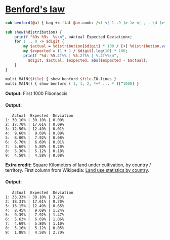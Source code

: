 [1]: http://rosettacode.org/wiki/Benford's_law

# [Benford's law][1]

```perl
sub benford(@a) { bag +« flat @a».comb: /<( <[ 1..9 ]> )> <[ , . \d ]>*/ }
 
sub show(%distribution) {
    printf "%9s %9s  %s\n", <Actual Expected Deviation>;
    for 1 .. 9 -> $digit {
        my $actual = %distribution{$digit} * 100 / [+] %distribution.values;
        my $expected = (1 + 1 / $digit).log(10) * 100;
        printf "%d: %5.2f%% | %5.2f%% | %.2f%%\n",
          $digit, $actual, $expected, abs($expected - $actual);
    }
}
 
multi MAIN($file) { show benford $file.IO.lines }
multi MAIN() { show benford ( 1, 1, 2, *+* ... * )[^1000] }
```


**Output:** First 1000 Fibonaccis


#### Output:
```
   Actual  Expected  Deviation
1: 30.10% | 30.10% | 0.00%
2: 17.70% | 17.61% | 0.09%
3: 12.50% | 12.49% | 0.01%
4:  9.60% |  9.69% | 0.09%
5:  8.00% |  7.92% | 0.08%
6:  6.70% |  6.69% | 0.01%
7:  5.60% |  5.80% | 0.20%
8:  5.30% |  5.12% | 0.18%
9:  4.50% |  4.58% | 0.08%
```


**Extra credit:** Square Kilometers of land under cultivation, by country / territory. First column from Wikipedia: [Land use statistics by country](http://en.wikipedia.org/wiki/Land_use_statistics_by_country).


#### Output:
```
   Actual  Expected  Deviation
1: 33.33% | 30.10% | 3.23%
2: 18.31% | 17.61% | 0.70%
3: 13.15% | 12.49% | 0.65%
4:  8.45% |  9.69% | 1.24%
5:  9.39% |  7.92% | 1.47%
6:  5.63% |  6.69% | 1.06%
7:  4.69% |  5.80% | 1.10%
8:  5.16% |  5.12% | 0.05%
9:  1.88% |  4.58% | 2.70%
```